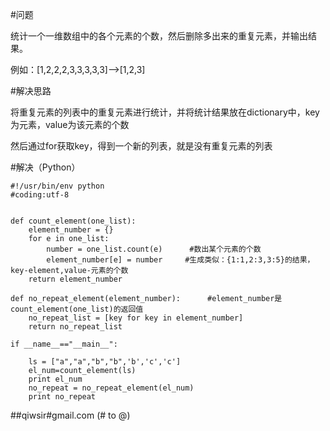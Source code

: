 #问题

统计一个一维数组中的各个元素的个数，然后删除多出来的重复元素，并输出结果。

例如：[1,2,2,2,3,3,3,3,3]-->[1,2,3]

#解决思路

将重复元素的列表中的重复元素进行统计，并将统计结果放在dictionary中，key为元素，value为该元素的个数

然后通过for获取key，得到一个新的列表，就是没有重复元素的列表

#解决（Python）

	#!/usr/bin/env python
	#coding:utf-8
	
	
	def count_element(one_list):
	    element_number = {}
	    for e in one_list:
	        number = one_list.count(e)      #数出某个元素的个数
	        element_number[e] = number     #生成类似：{1:1,2:3,3:5}的结果，key-element,value-元素的个数
	    return element_number
	
	def no_repeat_element(element_number):      #element_number是count_element(one_list)的返回值
	    no_repeat_list = [key for key in element_number]
	    return no_repeat_list
	
	if __name__=="__main__":
	
	    ls = ["a","a","b","b",'b','c','c']
	    el_num=count_element(ls)
	    print el_num
	    no_repeat = no_repeat_element(el_num)
	    print no_repeat

##qiwsir#gmail.com (# to @)
